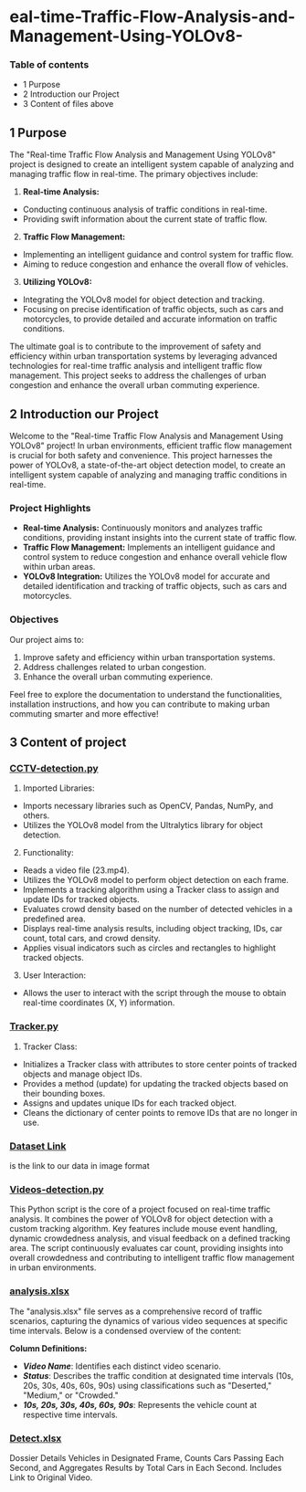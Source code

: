 # eal-time-Traffic-Flow-Analysis-and-Management-Using-YOLOv8-
### Table of contents
- 1 Purpose
- 2 Introduction our Project
- 3 Content of files above

## 1 Purpose
The "Real-time Traffic Flow Analysis and Management Using YOLOv8" project is designed to create an intelligent system capable of analyzing and managing traffic flow in real-time. The primary objectives include:
    
1. **Real-time Analysis:**
- Conducting continuous analysis of traffic conditions in real-time.
- Providing swift information about the current state of traffic flow.

2. **Traffic Flow Management:**
- Implementing an intelligent guidance and control system for traffic flow.
- Aiming to reduce congestion and enhance the overall flow of vehicles.
3. **Utilizing YOLOv8:**
- Integrating the YOLOv8 model for object detection and tracking.
- Focusing on precise identification of traffic objects, such as cars and motorcycles, to provide detailed and accurate information on traffic conditions.

The ultimate goal is to contribute to the improvement of safety and efficiency within urban transportation systems by leveraging advanced technologies for real-time traffic analysis and intelligent traffic flow management. This project seeks to address the challenges of urban congestion and enhance the overall urban commuting experience.
## 2 Introduction our Project
Welcome to the "Real-time Traffic Flow Analysis and Management Using YOLOv8" project! In urban environments, efficient traffic flow management is crucial for both safety and convenience. This project harnesses the power of YOLOv8, a state-of-the-art object detection model, to create an intelligent system capable of analyzing and managing traffic conditions in real-time.

### Project Highlights

- **Real-time Analysis:** Continuously monitors and analyzes traffic conditions, providing instant insights into the current state of traffic flow.
- **Traffic Flow Management:** Implements an intelligent guidance and control system to reduce congestion and enhance overall vehicle flow within urban areas.
- **YOLOv8 Integration:** Utilizes the YOLOv8 model for accurate and detailed identification and tracking of traffic objects, such as cars and motorcycles.

### Objectives

Our project aims to:

1. Improve safety and efficiency within urban transportation systems.
2. Address challenges related to urban congestion.
3. Enhance the overall urban commuting experience.

Feel free to explore the documentation to understand the functionalities, installation instructions, and how you can contribute to making urban commuting smarter and more effective!

## 3 Content of project
### [CCTV-detection.py](https://github.com/Kane-Nguyen/eal-time-Traffic-Flow-Analysis-and-Management-Using-YOLOv8-/blob/main/CCTV-detection.py) 

1. Imported Libraries:
-  Imports necessary libraries such as OpenCV, Pandas, NumPy, and others.
- Utilizes the YOLOv8 model from the Ultralytics library for object detection.

2. Functionality:
- Reads a video file (23.mp4).
- Utilizes the YOLOv8 model to perform object detection on each frame.
- Implements a tracking algorithm using a Tracker class to assign and update IDs for tracked objects.
- Evaluates crowd density based on the number of detected vehicles in a predefined area.
- Displays real-time analysis results, including object tracking, IDs, car count, total cars, and crowd density.
- Applies visual indicators such as circles and rectangles to highlight tracked objects.

3. User Interaction:
- Allows the user to interact with the script through the mouse to obtain real-time coordinates (X, Y) information.

### [Tracker.py](https://github.com/Kane-Nguyen/eal-time-Traffic-Flow-Analysis-and-Management-Using-YOLOv8-/blob/main/tracker.py)

1. Tracker Class:
- Initializes a Tracker class with attributes to store center points of tracked objects and manage object IDs.
- Provides a method (update) for updating the tracked objects based on their bounding boxes.
- Assigns and updates unique IDs for each tracked object.
- Cleans the dictionary of center points to remove IDs that are no longer in use.

### [Dataset Link](https://github.com/Kane-Nguyen/eal-time-Traffic-Flow-Analysis-and-Management-Using-YOLOv8-/blob/main/Dataset%20Link.txt)
is the link to our data in image format

### [Videos-detection.py](https://github.com/Kane-Nguyen/eal-time-Traffic-Flow-Analysis-and-Management-Using-YOLOv8-/blob/main/Videos-detection.py)
This Python script is the core of a project focused on real-time traffic analysis. It combines the power of YOLOv8 for object detection with a custom tracking algorithm. Key features include mouse event handling, dynamic crowdedness analysis, and visual feedback on a defined tracking area. The script continuously evaluates car count, providing insights into overall crowdedness and contributing to intelligent traffic flow management in urban environments.

### [analysis.xlsx](https://github.com/Kane-Nguyen/eal-time-Traffic-Flow-Analysis-and-Management-Using-YOLOv8-/blob/main/analysis.xlsx)
The "analysis.xlsx" file serves as a comprehensive record of traffic scenarios, capturing the dynamics of various video sequences at specific time intervals. Below is a condensed overview of the content:

**Column Definitions:**
- ***Video Name***: Identifies each distinct video scenario.
- ***Status***: Describes the traffic condition at designated time intervals (10s, 20s, 30s, 40s, 60s, 90s) using classifications such as "Deserted," "Medium," or "Crowded."
- ***10s, 20s, 30s, 40s, 60s, 90s***: Represents the vehicle count at respective time intervals.

### [Detect.xlsx](https://github.com/Kane-Nguyen/eal-time-Traffic-Flow-Analysis-and-Management-Using-YOLOv8-/blob/main/Detect.xlsx)
Dossier Details Vehicles in Designated Frame, Counts Cars Passing Each Second, and Aggregates Results by Total Cars in Each Second. Includes Link to Original Video.



